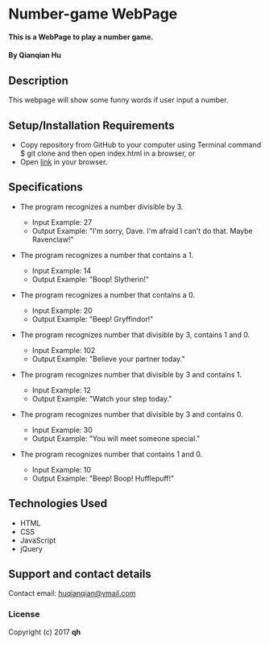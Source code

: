 # Number-game WebPage

#### This is a WebPage to play a number game.

#### By Qianqian Hu

## Description

This webpage will show some funny words if user input a number.

## Setup/Installation Requirements

* Copy repository from GitHub to your computer using Terminal command $ git clone and then open index.html in a browser, or
* Open [link](https://QIANQIANHU.github.io/number-game) in your browser.

## Specifications

* The program recognizes a number divisible by 3.
  * Input Example: 27
  * Output Example: "I'm sorry, Dave. I'm afraid I can't do that.	Maybe Ravenclaw!"

* The program recognizes a number that contains a 1.
  * Input Example: 14
  * Output Example: "Boop! Slytherin!"

* The program recognizes a number that contains a 0.
  * Input Example: 20
  * Output Example: "Beep! Gryffindor!"

* The program recognizes number that divisible by 3, contains 1 and 0.
  * Input Example: 102
  * Output Example: "Believe your partner today."

* The program recognizes number that divisible by 3 and contains 1.
  * Input Example: 12
  * Output Example: "Watch your step today."

* The program recognizes number that divisible by 3 and contains 0.
  * Input Example: 30
  * Output Example: "You will meet someone special."

* The program recognizes number that contains 1 and 0.
  * Input Example: 10
  * Output Example: "Beep! Boop! Hufflepuff!"

## Technologies Used

* HTML
* CSS
* JavaScript
* jQuery

## Support and contact details

Contact email: huqianqian@ymail.com

### License

Copyright (c) 2017 **qh**
